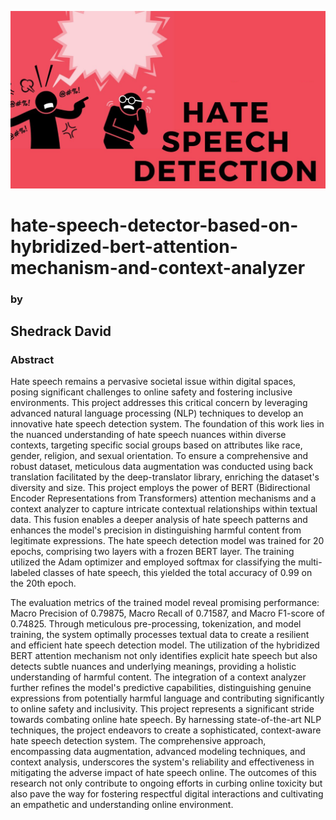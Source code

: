![image](./maxresdefault.png)
# <centre>hate-speech-detector-based-on-hybridized-bert-attention-mechanism-and-context-analyzer</centre>
### <centre> by </centre>
## <centre> Shedrack David </centre>
### Abstract

Hate speech remains a pervasive societal issue within digital spaces, posing significant challenges to online safety and fostering inclusive environments. This project addresses this critical concern by leveraging advanced natural language processing (NLP) techniques to develop an innovative hate speech detection system. The foundation of this work lies in the nuanced understanding of hate speech nuances within diverse contexts, targeting specific social groups based on attributes like race, gender, religion, and sexual orientation. To ensure a comprehensive and robust dataset, meticulous data augmentation was conducted using back translation facilitated by the deep-translator library, enriching the dataset's diversity and size.
This project employs the power of BERT (Bidirectional Encoder Representations from Transformers) attention mechanisms and a context analyzer to capture intricate contextual relationships within textual data. This fusion enables a deeper analysis of hate speech patterns and enhances the model's precision in distinguishing harmful content from legitimate expressions. The hate speech detection model was trained for 20 epochs, comprising two layers with a frozen BERT layer. The training utilized the Adam optimizer and employed softmax for classifying the multi-labeled classes of hate speech, this yielded the total accuracy of 0.99 on the 20th epoch.

The evaluation metrics of the trained model reveal promising performance: Macro Precision of 0.79875, Macro Recall of 0.71587, and Macro F1-score of 0.74825. Through meticulous pre-processing, tokenization, and model training, the system optimally processes textual data to create a resilient and efficient hate speech detection model. The utilization of the hybridized BERT attention mechanism not only identifies explicit hate speech but also detects subtle nuances and underlying meanings, providing a holistic understanding of harmful content. The integration of a context analyzer further refines the model's predictive capabilities, distinguishing genuine expressions from potentially harmful language and contributing significantly to online safety and inclusivity.
This project represents a significant stride towards combating online hate speech. By harnessing state-of-the-art NLP techniques, the project endeavors to create a sophisticated, context-aware hate speech detection system. The comprehensive approach, encompassing data augmentation, advanced modeling techniques, and context analysis, underscores the system's reliability and effectiveness in mitigating the adverse impact of hate speech online. The outcomes of this research not only contribute to ongoing efforts in curbing online toxicity but also pave the way for fostering respectful digital interactions and cultivating an empathetic and understanding online environment.

